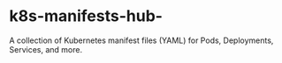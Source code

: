 # k8s-manifests-hub-
A collection of Kubernetes manifest files (YAML) for Pods, Deployments, Services, and more.
